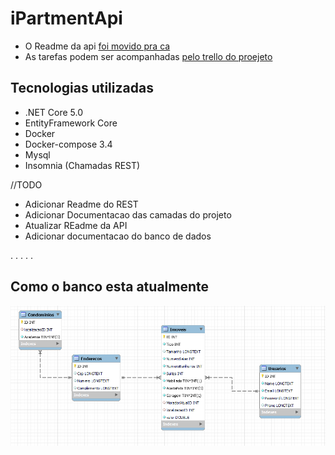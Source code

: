 # iPartmentApi

* O Readme da api [foi movido pra ca](https://github.com/IzGabs/iPartmentApi/tree/master/API)
* As tarefas podem ser acompanhadas [pelo trello do proejeto](https://trello.com/b/d2rBujd4/tcc)

## Tecnologias utilizadas

 - .NET Core 5.0
 - EntityFramework Core
 - Docker 
 - Docker-compose 3.4
 - Mysql 
 - Insomnia (Chamadas REST)

//TODO 
 * Adicionar Readme do REST 
 * Adicionar Documentacao das camadas do projeto
 * Atualizar REadme da API 
 * Adicionar documentacao do banco de dados

.
.
.
.
.
## Como o banco esta atualmente
![alt text](https://github.com/IzGabs/iPartmentApi/blob/master/Documents/Como%20o%20banco%20esta%20agora.PNG?raw=true)
